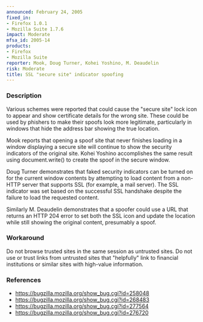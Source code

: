 ```yaml
---
announced: February 24, 2005
fixed_in:
- Firefox 1.0.1
- Mozilla Suite 1.7.6
impact: Moderate
mfsa_id: 2005-14
products:
- Firefox
- Mozilla Suite
reporter: Mook, Doug Turner, Kohei Yoshino, M. Deaudelin
risk: Moderate
title: SSL "secure site" indicator spoofing
---
```


<h3>Description</h3>

<p>Various schemes were reported that could cause the "secure site" lock icon
to appear and show certificate details for the wrong site. These could be
used by phishers to make their spoofs look more legitimate, particularly in
windows that hide the address bar showing the true location.</p>

<p>Mook reports that opening a spoof site that never finishes loading in a
window displaying a secure site will continue to show the security indicators
of the original site. Kohei Yoshino accomplishes the same result using
document.write() to create the spoof in the secure window.</p>

<p>Doug Turner demonstrates that faked security indicators can be turned
on for the current window contents by attempting to load content from a
non-HTTP server that supports SSL (for example, a mail server). The SSL
indicator was set based on the successful SSL handshake despite the
failure to load the requested content.</p>

<p>Similarly M. Deaudelin demonstrates that a spoofer could use a
URL that returns an HTTP 204 error to set both the SSL icon and update
the location while still showing the original content, presumably a spoof.</p>

<h3>Workaround</h3>

<p>Do not browse trusted sites in the same session as untrusted sites.
Do not use or trust links from untrusted sites that "helpfully" link
to financial institutions or similar sites with high-value information.</p>

<h3>References</h3>

<ul>
<li><a href="https://bugzilla.mozilla.org/show_bug.cgi?id=258048">
https://bugzilla.mozilla.org/show_bug.cgi?id=258048</a></li>
<li><a href="https://bugzilla.mozilla.org/show_bug.cgi?id=268483">
https://bugzilla.mozilla.org/show_bug.cgi?id=268483</a></li>
<li><a href="https://bugzilla.mozilla.org/show_bug.cgi?id=277564">
https://bugzilla.mozilla.org/show_bug.cgi?id=277564</a></li>
<li><a href="https://bugzilla.mozilla.org/show_bug.cgi?id=276720">
https://bugzilla.mozilla.org/show_bug.cgi?id=276720</a></li>
</ul>



